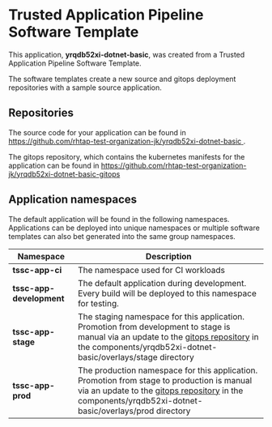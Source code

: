 # Trusted Application Pipeline Software Template

This application, **yrqdb52xi-dotnet-basic**, was created from a Trusted Application Pipeline Software Template.

The software templates create a new source and gitops deployment repositories with a sample source application. 

## Repositories

The source code for your application can be found in [https://github.com/rhtap-test-organization-jk/yrqdb52xi-dotnet-basic ](https://github.com/rhtap-test-organization-jk/yrqdb52xi-dotnet-basic ).
 
The gitops repository, which contains the kubernetes manifests for the application can be found in 
[https://github.com/rhtap-test-organization-jk/yrqdb52xi-dotnet-basic-gitops ](https://github.com/rhtap-test-organization-jk/yrqdb52xi-dotnet-basic-gitops ) 

## Application namespaces 

The default application will be found in the following namespaces. Applications can be deployed into unique namespaces or multiple software templates can also bet generated into the same group namespaces.  

|  Namespace   |  Description   |  
| -------- | -------- |
| **tssc-app-ci** | The namespace used for CI workloads |
| **tssc-app-development** | The default application during development. Every build will be deployed to this namespace for testing. |
| **tssc-app-stage** | The staging namespace for this application. Promotion from development to stage is manual via an update to the [gitops repository](https://github.com/rhtap-test-organization-jk/yrqdb52xi-dotnet-basic-gitops ) in the components/yrqdb52xi-dotnet-basic/overlays/stage directory |
| **tssc-app-prod** | The production namespace for this application. Promotion from stage to production is manual via an update to the [gitops repository](https://github.com/rhtap-test-organization-jk/yrqdb52xi-dotnet-basic-gitops ) in the components/yrqdb52xi-dotnet-basic/overlays/prod directory |